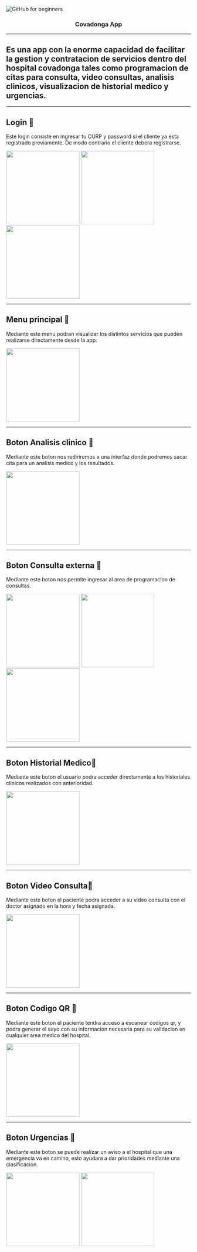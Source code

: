 ![GitHub for beginners](https://mediprax.mx/wp-content/uploads/2018/01/COVADONGA.png)
 
<h3 align="center">Covadonga App</h3>

<div align="center">
 
</div>

---
<p align="center">
  
</p>

## Es una app con la enorme capacidad de facilitar la gestion y contratacion de  servicios dentro del hospital covadonga tales como programacion de citas para consulta, video consultas, analisis clinicos, visualizacion de historial medico y urgencias. 
 
---
## Login 👤
Este login consiste en ingresar tu CURP y password si el cliente ya esta registrado previamente. De modo contrario el cliente debera registrarse.

<img src="https://raw.githubusercontent.com/XNXELXRGUELLO/Pokemones-UNAM/main/18c36ce6-bde1-4065-95c1-49b123b080be.jpg" width="200px"/> <img src="https://raw.githubusercontent.com/XNXELXRGUELLO/Pokemones-UNAM/main/08df7717-8098-4024-868c-b63e2e9aacef.jpg" width="200px"/>
<img src="https://raw.githubusercontent.com/XNXELXRGUELLO/Pokemones-UNAM/main/dfc1f5a4-a8c4-4490-b5bf-be48b3a5e859.jpg" width="200px"/>

---
## Menu principal 💠
Mediante este menu podran visualizar los distintos servicios que pueden realizarse directamente desde la app.

<img src="https://raw.githubusercontent.com/XNXELXRGUELLO/Pokemones-UNAM/main/fa15134c-834a-4873-88ca-e0460f6c679f.jpg" width="200px"/>

---
## Boton Analisis clinico 💠
Mediante este boton nos rediriremos a una interfaz donde podremos sacar cita  para un analisis medico y los resultados.

<img src="https://raw.githubusercontent.com/XNXELXRGUELLO/Pokemones-UNAM/main/2616bfd5-c355-4cc0-bb01-3f2dca11c0e9.jpg" width="200px"/>

---
## Boton Consulta externa 💠

Mediante este boton  nos permite ingresar al area de programacion de consultas.

<img src="https://raw.githubusercontent.com/XNXELXRGUELLO/Pokemones-UNAM/main/d51e9c48-5b95-449a-adde-b991a6c7f820.jpg" width="200px"/>
<img src="https://raw.githubusercontent.com/XNXELXRGUELLO/Pokemones-UNAM/main/098eb984-91c0-4000-8015-7638ace107f9.jpg" width="200px"/>
<img src="https://raw.githubusercontent.com/XNXELXRGUELLO/Pokemones-UNAM/main/ba52f625-eace-4850-b4d1-8b6fb97d6a5c.jpg" width="200px"/>

---

## Boton Historial Medico💠
Mediante este boton el usuario podra acceder directamente a los historiales clinicos realizados con anterioridad.

<img src="" width="200px"/>

---

## Boton Video Consulta💠
Mediante este boton el paciente podra acceder a su video consulta con el doctor asignado en la hora y fecha asignada.

<img src="" width="200px"/>

---
## Boton  Codigo QR 💠
Mediante este boton el paciente tendra acceso a escanear codigos qr, y podra generar el suyo con su informacion necesaria para su validacion en cualquier area medica del hospital.

<img src="" width="200px"/>

---

## Boton Urgencias 💠
Mediante este boton se puede realizar un aviso a el hospital que una emergencia va en camino, esto ayudara a dar prioridades mediante una clasificacion.

<img src="https://raw.githubusercontent.com/XNXELXRGUELLO/Pokemones-UNAM/main/15d3e494-c69b-46a5-a26c-d91c6cca63e7.jpg" width="200px"/>
<img src="https://raw.githubusercontent.com/XNXELXRGUELLO/Pokemones-UNAM/main/b9e603e7-6da7-4ff5-91b6-43db92b7231a.jpg" width="200px"/>
